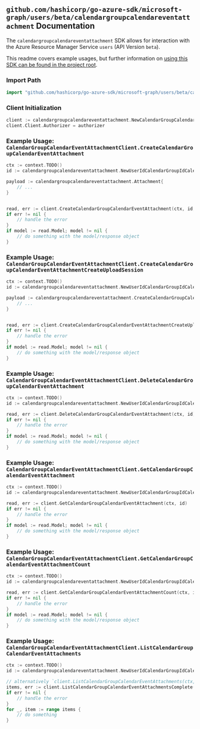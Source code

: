 
## `github.com/hashicorp/go-azure-sdk/microsoft-graph/users/beta/calendargroupcalendareventattachment` Documentation

The `calendargroupcalendareventattachment` SDK allows for interaction with the Azure Resource Manager Service `users` (API Version `beta`).

This readme covers example usages, but further information on [using this SDK can be found in the project root](https://github.com/hashicorp/go-azure-sdk/tree/main/docs).

### Import Path

```go
import "github.com/hashicorp/go-azure-sdk/microsoft-graph/users/beta/calendargroupcalendareventattachment"
```


### Client Initialization

```go
client := calendargroupcalendareventattachment.NewCalendarGroupCalendarEventAttachmentClientWithBaseURI("https://management.azure.com")
client.Client.Authorizer = authorizer
```


### Example Usage: `CalendarGroupCalendarEventAttachmentClient.CreateCalendarGroupCalendarEventAttachment`

```go
ctx := context.TODO()
id := calendargroupcalendareventattachment.NewUserIdCalendarGroupIdCalendarIdEventID("userIdValue", "calendarGroupIdValue", "calendarIdValue", "eventIdValue")

payload := calendargroupcalendareventattachment.Attachment{
	// ...
}


read, err := client.CreateCalendarGroupCalendarEventAttachment(ctx, id, payload)
if err != nil {
	// handle the error
}
if model := read.Model; model != nil {
	// do something with the model/response object
}
```


### Example Usage: `CalendarGroupCalendarEventAttachmentClient.CreateCalendarGroupCalendarEventAttachmentCreateUploadSession`

```go
ctx := context.TODO()
id := calendargroupcalendareventattachment.NewUserIdCalendarGroupIdCalendarIdEventID("userIdValue", "calendarGroupIdValue", "calendarIdValue", "eventIdValue")

payload := calendargroupcalendareventattachment.CreateCalendarGroupCalendarEventAttachmentCreateUploadSessionRequest{
	// ...
}


read, err := client.CreateCalendarGroupCalendarEventAttachmentCreateUploadSession(ctx, id, payload)
if err != nil {
	// handle the error
}
if model := read.Model; model != nil {
	// do something with the model/response object
}
```


### Example Usage: `CalendarGroupCalendarEventAttachmentClient.DeleteCalendarGroupCalendarEventAttachment`

```go
ctx := context.TODO()
id := calendargroupcalendareventattachment.NewUserIdCalendarGroupIdCalendarIdEventIdAttachmentID("userIdValue", "calendarGroupIdValue", "calendarIdValue", "eventIdValue", "attachmentIdValue")

read, err := client.DeleteCalendarGroupCalendarEventAttachment(ctx, id)
if err != nil {
	// handle the error
}
if model := read.Model; model != nil {
	// do something with the model/response object
}
```


### Example Usage: `CalendarGroupCalendarEventAttachmentClient.GetCalendarGroupCalendarEventAttachment`

```go
ctx := context.TODO()
id := calendargroupcalendareventattachment.NewUserIdCalendarGroupIdCalendarIdEventIdAttachmentID("userIdValue", "calendarGroupIdValue", "calendarIdValue", "eventIdValue", "attachmentIdValue")

read, err := client.GetCalendarGroupCalendarEventAttachment(ctx, id)
if err != nil {
	// handle the error
}
if model := read.Model; model != nil {
	// do something with the model/response object
}
```


### Example Usage: `CalendarGroupCalendarEventAttachmentClient.GetCalendarGroupCalendarEventAttachmentCount`

```go
ctx := context.TODO()
id := calendargroupcalendareventattachment.NewUserIdCalendarGroupIdCalendarIdEventID("userIdValue", "calendarGroupIdValue", "calendarIdValue", "eventIdValue")

read, err := client.GetCalendarGroupCalendarEventAttachmentCount(ctx, id)
if err != nil {
	// handle the error
}
if model := read.Model; model != nil {
	// do something with the model/response object
}
```


### Example Usage: `CalendarGroupCalendarEventAttachmentClient.ListCalendarGroupCalendarEventAttachments`

```go
ctx := context.TODO()
id := calendargroupcalendareventattachment.NewUserIdCalendarGroupIdCalendarIdEventID("userIdValue", "calendarGroupIdValue", "calendarIdValue", "eventIdValue")

// alternatively `client.ListCalendarGroupCalendarEventAttachments(ctx, id)` can be used to do batched pagination
items, err := client.ListCalendarGroupCalendarEventAttachmentsComplete(ctx, id)
if err != nil {
	// handle the error
}
for _, item := range items {
	// do something
}
```

